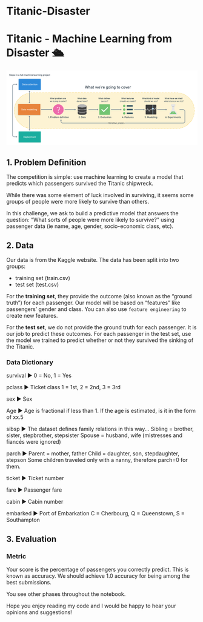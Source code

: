 # Titanic-Disaster

# Titanic - Machine Learning from Disaster 🛳️

!["Our framework"](Framework.png)


## 1. Problem Definition

The competition is simple: use machine learning to create a model that predicts which passengers survived the Titanic shipwreck.

While there was some element of luck involved in surviving, it seems some groups of people were more likely to survive than others.

In this challenge, we ask to build a predictive model that answers the question: “What sorts of people were more likely to survive?” using passenger data (ie name, age, gender, socio-economic class, etc).


## 2. Data

Our data is from the Kaggle website. The data has been split into two groups:

* training set (train.csv)
* test set (test.csv)

For the **training set**, they provide the outcome (also known as the “ground truth”) for each passenger. Our model will be based on “features” like passengers’ gender and class. You can also use `feature engineering` to create new features.

For the **test set**, we do not provide the ground truth for each passenger. It is our job to predict these outcomes. For each passenger in the test set, use the model we trained to predict whether or not they survived the sinking of the Titanic.


### Data Dictionary

survival   ►   0 = No, 1 = Yes <br>

pclass   ►   Ticket class 1 = 1st, 2 = 2nd, 3 = 3rd <br>

sex  ►   Sex <br>

Age  ►   Age is fractional if less than 1. If the age is estimated, is it in the form of xx.5 <br>

sibsp   ►   The dataset defines family relations in this way... Sibling = brother, sister, stepbrother, stepsister Spouse = husband, wife (mistresses and fiancés were ignored) <br>

parch   ► 
Parent = mother, father
Child = daughter, son, stepdaughter, stepson
Some children traveled only with a nanny, therefore parch=0 for them. <br>

ticket   ►   Ticket number <br>

fare   ►   Passenger fare <br>

cabin   ►   Cabin number <br>

embarked   ►   Port of Embarkation  C = Cherbourg, Q = Queenstown, S = Southampton <br>

 
 
## 3. Evaluation

### Metric

Your score is the percentage of passengers you correctly predict. This is known as accuracy.
We should achieve 1.0 accuracy for being among the best submissions.

You see other phases throughout the notebook.

Hope you enjoy reading my code and I would be happy to hear your opinions and suggestions!
